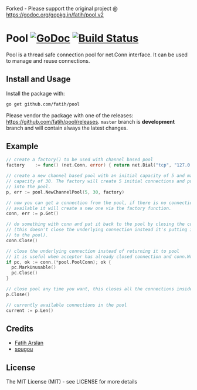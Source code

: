 Forked - Please support the original project @ https://godoc.org/gopkg.in/fatih/pool.v2

# Pool [![GoDoc](http://img.shields.io/badge/go-documentation-blue.svg?style=flat-square)](https://godoc.org/github.com/fatih/pool) [![Build Status](http://img.shields.io/travis/fatih/pool.svg?style=flat-square)](https://travis-ci.org/fatih/pool)


Pool is a thread safe connection pool for net.Conn interface. It can be used to
manage and reuse connections.


## Install and Usage

Install the package with:

```bash
go get github.com/fatih/pool
```

Please vendor the package with one of the releases: https://github.com/fatih/pool/releases.
`master` branch is **development** branch and will contain always the latest changes.


## Example

```go
// create a factory() to be used with channel based pool
factory    := func() (net.Conn, error) { return net.Dial("tcp", "127.0.0.1:4000") }

// create a new channel based pool with an initial capacity of 5 and maximum
// capacity of 30. The factory will create 5 initial connections and put it
// into the pool.
p, err := pool.NewChannelPool(5, 30, factory)

// now you can get a connection from the pool, if there is no connection
// available it will create a new one via the factory function.
conn, err := p.Get()

// do something with conn and put it back to the pool by closing the connection
// (this doesn't close the underlying connection instead it's putting it back
// to the pool).
conn.Close()

// close the underlying connection instead of returning it to pool
// it is useful when acceptor has already closed connection and conn.Write() returns error
if pc, ok := conn.(*pool.PoolConn); ok {
  pc.MarkUnusable()
  pc.Close()
}

// close pool any time you want, this closes all the connections inside a pool
p.Close()

// currently available connections in the pool
current := p.Len()
```


## Credits

 * [Fatih Arslan](https://github.com/fatih)
 * [sougou](https://github.com/sougou)

## License

The MIT License (MIT) - see LICENSE for more details
